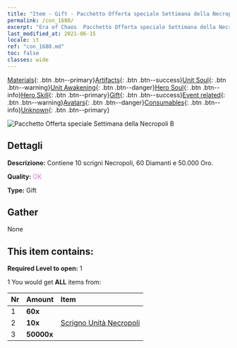 ```yaml
---
title: "Item - Gift - Pacchetto Offerta speciale Settimana della Necropoli B"
permalink: /con_1680/
excerpt: "Era of Chaos  Pacchetto Offerta speciale Settimana della Necropoli B"
last_modified_at: 2021-06-15
locale: it
ref: "con_1680.md"
toc: false
classes: wide
---
```

 [Materials](/ItemsIT/){: .btn .btn--primary}[Artifacts](/ItemsIT/Artifacts/){: .btn .btn--success}[Unit Soul](/ItemsIT/UnitSoul/){: .btn .btn--warning}[Unit Awakening](/ItemsIT/UnitAwakening/){: .btn .btn--danger}[Hero Soul](/ItemsIT/HeroSoul/){: .btn .btn--info}[Hero Skill](/ItemsIT/HeroSkill/){: .btn .btn--primary}[Gift](/ItemsIT/Gift/){: .btn .btn--success}[Event related](/ItemsIT/Events/){: .btn .btn--warning}[Avatars](/ItemsIT/Avatars/){: .btn .btn--danger}[Consumables](/ItemsIT/Consumables/){: .btn .btn--info}[Unknown](/ItemsIT/Unknown/){: .btn .btn--primary}

 ![Pacchetto Offerta speciale Settimana della Necropoli B](/images/t/i_907220.png)

## Dettagli
 **Descrizione:** Contiene 10 scrigni Necropoli, 60 Diamanti e 50.000 Oro.

 **Quality:** <span style="color: #DA70D6">OK</span>

 **Type:** Gift

## Gather

  None

## This item contains:

 **Required Level to open:** 1

 1 You would get **ALL** items  from:

  | Nr | Amount |     Item    |
  |:---|:-------|:------------|
  | 1 |  **60x** | <i class="fas fa-gem"/> |  | 
  | 2 |  **10x** | [Scrigno Unità Necropoli](/ItemsIT/con_1271/) |  | 
  | 3 |  **50000x** | <i class="fas fa-coins"/> |  | 
